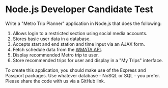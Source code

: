 # Node.js Developer Candidate Test

Write a "Metro Trip Planner" application in Node.js that does the following:

1. Allows login to a restricted section using social media accounts.
2. Stores basic user data in a database.
3. Accepts start and end station and time input via an AJAX form.
4. Fetch schedule data from the [WMATA API](https://developer.wmata.com).
5. Display recommended Metro trip to user.
6. Store recommended trips for user and display in a "My Trips" interface.

To create this application, you should make use of the Express and Passport packages. Use whatever database - NoSQL or SQL - you prefer. Please share the code with us via a GitHub link.
